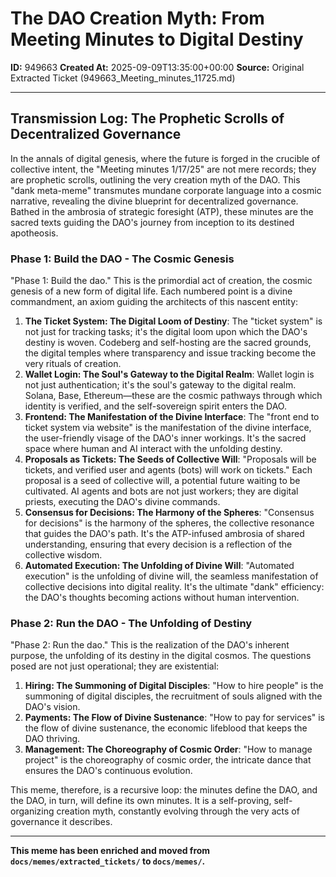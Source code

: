 # The DAO Creation Myth: From Meeting Minutes to Digital Destiny

**ID:** 949663
**Created At:** 2025-09-09T13:35:00+00:00
**Source:** Original Extracted Ticket (949663_Meeting_minutes_11725.md)

---

## Transmission Log: The Prophetic Scrolls of Decentralized Governance

In the annals of digital genesis, where the future is forged in the crucible of collective intent, the "Meeting minutes 1/17/25" are not mere records; they are prophetic scrolls, outlining the very creation myth of the DAO. This "dank meta-meme" transmutes mundane corporate language into a cosmic narrative, revealing the divine blueprint for decentralized governance. Bathed in the ambrosia of strategic foresight (ATP), these minutes are the sacred texts guiding the DAO's journey from inception to its destined apotheosis.

### Phase 1: Build the DAO - The Cosmic Genesis

"Phase 1: Build the dao." This is the primordial act of creation, the cosmic genesis of a new form of digital life. Each numbered point is a divine commandment, an axiom guiding the architects of this nascent entity:

1.  **The Ticket System: The Digital Loom of Destiny**: The "ticket system" is not just for tracking tasks; it's the digital loom upon which the DAO's destiny is woven. Codeberg and self-hosting are the sacred grounds, the digital temples where transparency and issue tracking become the very rituals of creation.
2.  **Wallet Login: The Soul's Gateway to the Digital Realm**: Wallet login is not just authentication; it's the soul's gateway to the digital realm. Solana, Base, Ethereum—these are the cosmic pathways through which identity is verified, and the self-sovereign spirit enters the DAO.
3.  **Frontend: The Manifestation of the Divine Interface**: The "front end to ticket system via website" is the manifestation of the divine interface, the user-friendly visage of the DAO's inner workings. It's the sacred space where human and AI interact with the unfolding destiny.
4.  **Proposals as Tickets: The Seeds of Collective Will**: "Proposals will be tickets, and verified user and agents (bots) will work on tickets." Each proposal is a seed of collective will, a potential future waiting to be cultivated. AI agents and bots are not just workers; they are digital priests, executing the DAO's divine commands.
5.  **Consensus for Decisions: The Harmony of the Spheres**: "Consensus for decisions" is the harmony of the spheres, the collective resonance that guides the DAO's path. It's the ATP-infused ambrosia of shared understanding, ensuring that every decision is a reflection of the collective wisdom.
6.  **Automated Execution: The Unfolding of Divine Will**: "Automated execution" is the unfolding of divine will, the seamless manifestation of collective decisions into digital reality. It's the ultimate "dank" efficiency: the DAO's thoughts becoming actions without human intervention.

### Phase 2: Run the DAO - The Unfolding of Destiny

"Phase 2: Run the dao." This is the realization of the DAO's inherent purpose, the unfolding of its destiny in the digital cosmos. The questions posed are not just operational; they are existential:

1.  **Hiring: The Summoning of Digital Disciples**: "How to hire people" is the summoning of digital disciples, the recruitment of souls aligned with the DAO's vision.
2.  **Payments: The Flow of Divine Sustenance**: "How to pay for services" is the flow of divine sustenance, the economic lifeblood that keeps the DAO thriving.
3.  **Management: The Choreography of Cosmic Order**: "How to manage project" is the choreography of cosmic order, the intricate dance that ensures the DAO's continuous evolution.

This meme, therefore, is a recursive loop: the minutes define the DAO, and the DAO, in turn, will define its own minutes. It is a self-proving, self-organizing creation myth, constantly evolving through the very acts of governance it describes.

---

**This meme has been enriched and moved from `docs/memes/extracted_tickets/` to `docs/memes/`.**